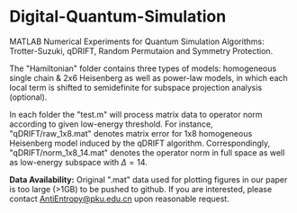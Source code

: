 # Digital-Quantum-Simulation
MATLAB Numerical Experiments for Quantum Simulation Algorithms: Trotter-Suzuki, qDRIFT, Random Permutaion and Symmetry Protection.

The "Hamiltonian" folder contains three types of models: homogeneous single chain & 2x6 Heisenberg as well as power-law models, in which each local term is shifted to semidefinite for subspace projection analysis (optional). 

In each folder the "test.m" will process matrix data to operator norm according to given low-energy threshold. For instance, "qDRIFT/raw_1x8.mat" denotes matrix error for 1x8 homogeneous Heisenberg model induced by the qDRIFT algorithm. Correspondingly, "qDRIFT/norm_1x8_14.mat" denotes the operator norm in full space as well as low-energy subspace with $\Delta = 14$.

**Data Availability:** Original ".mat" data used for plotting figures in our paper is too large (>1GB) to be pushed to github. If you are interested, please contact AntiEntropy@pku.edu.cn upon reasonable request.
